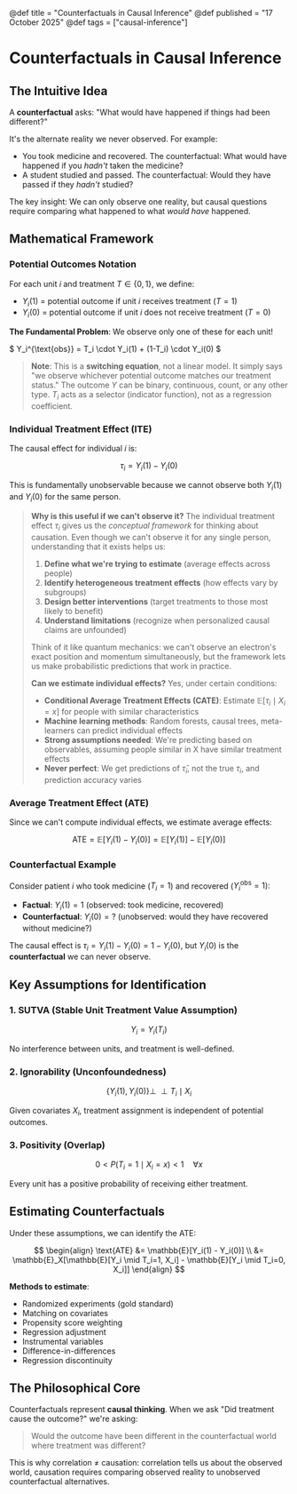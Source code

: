 @def title = "Counterfactuals in Causal Inference"
@def published = "17 October 2025"
@def tags = ["causal-inference"]

# Counterfactuals in Causal Inference

## The Intuitive Idea

A **counterfactual** asks: "What would have happened if things had been different?"

It's the alternate reality we never observed. For example:
- You took medicine and recovered. The counterfactual: What would have happened if you *hadn't* taken the medicine?
- A student studied and passed. The counterfactual: Would they have passed if they *hadn't* studied?

The key insight: We can only observe one reality, but causal questions require comparing what happened to what *would have* happened.

## Mathematical Framework

### Potential Outcomes Notation

For each unit $i$ and treatment $T \in \{0, 1\}$, we define:

- $Y_i(1)$ = potential outcome if unit $i$ receives treatment ($T=1$)
- $Y_i(0)$ = potential outcome if unit $i$ does not receive treatment ($T=0$)

**The Fundamental Problem**: We observe only one of these for each unit!

$
Y_i^{\text{obs}} = T_i \cdot Y_i(1) + (1-T_i) \cdot Y_i(0)
$

> **Note**: This is a **switching equation**, not a linear model. It simply says "we observe whichever potential outcome matches our treatment status." The outcome $Y$ can be binary, continuous, count, or any other type. $T_i$ acts as a selector (indicator function), not as a regression coefficient.

### Individual Treatment Effect (ITE)

The causal effect for individual $i$ is:

$$
\tau_i = Y_i(1) - Y_i(0)
$$

This is fundamentally unobservable because we cannot observe both $Y_i(1)$ and $Y_i(0)$ for the same person.

> **Why is this useful if we can't observe it?** The individual treatment effect $\tau_i$ gives us the *conceptual framework* for thinking about causation. Even though we can't observe it for any single person, understanding that it exists helps us:
> 1. **Define what we're trying to estimate** (average effects across people)
> 2. **Identify heterogeneous treatment effects** (how effects vary by subgroups)
> 3. **Design better interventions** (target treatments to those most likely to benefit)
> 4. **Understand limitations** (recognize when personalized causal claims are unfounded)
>
> Think of it like quantum mechanics: we can't observe an electron's exact position and momentum simultaneously, but the framework lets us make probabilistic predictions that work in practice.
>
> **Can we estimate individual effects?** Yes, under certain conditions:
> - **Conditional Average Treatment Effects (CATE)**: Estimate $\mathbb{E}[\tau_i \mid X_i = x]$ for people with similar characteristics
> - **Machine learning methods**: Random forests, causal trees, meta-learners can predict individual effects
> - **Strong assumptions needed**: We're predicting based on observables, assuming people similar in X have similar treatment effects
> - **Never perfect**: We get predictions of $\hat{\tau}_i$, not the true $\tau_i$, and prediction accuracy varies

### Average Treatment Effect (ATE)

Since we can't compute individual effects, we estimate average effects:

$$
\text{ATE} = \mathbb{E}[Y_i(1) - Y_i(0)] = \mathbb{E}[Y_i(1)] - \mathbb{E}[Y_i(0)]
$$

### Counterfactual Example

Consider patient $i$ who took medicine ($T_i = 1$) and recovered ($Y_i^{\text{obs}} = 1$):

- **Factual**: $Y_i(1) = 1$ (observed: took medicine, recovered)
- **Counterfactual**: $Y_i(0) = ?$ (unobserved: would they have recovered without medicine?)

The causal effect is $\tau_i = Y_i(1) - Y_i(0) = 1 - Y_i(0)$, but $Y_i(0)$ is the **counterfactual** we can never observe.

## Key Assumptions for Identification

### 1. SUTVA (Stable Unit Treatment Value Assumption)

$$
Y_i = Y_i(T_i)
$$

No interference between units, and treatment is well-defined.

### 2. Ignorability (Unconfoundedness)

$$
\{Y_i(1), Y_i(0)\} \perp\!\!\!\perp T_i \mid X_i
$$

Given covariates $X_i$, treatment assignment is independent of potential outcomes.

### 3. Positivity (Overlap)

$$
0 < P(T_i = 1 \mid X_i = x) < 1 \quad \forall x
$$

Every unit has a positive probability of receiving either treatment.

## Estimating Counterfactuals

Under these assumptions, we can identify the ATE:

$$
\begin{align}
\text{ATE} &= \mathbb{E}[Y_i(1) - Y_i(0)] \\
&= \mathbb{E}_X[\mathbb{E}[Y_i \mid T_i=1, X_i] - \mathbb{E}[Y_i \mid T_i=0, X_i]]
\end{align}
$$

**Methods to estimate**:
- Randomized experiments (gold standard)
- Matching on covariates
- Propensity score weighting
- Regression adjustment
- Instrumental variables
- Difference-in-differences
- Regression discontinuity

## The Philosophical Core

Counterfactuals represent **causal thinking**. When we ask "Did treatment cause the outcome?" we're asking:

> Would the outcome have been different in the counterfactual world where treatment was different?

This is why correlation ≠ causation: correlation tells us about the observed world, causation requires comparing observed reality to unobserved counterfactual alternatives.